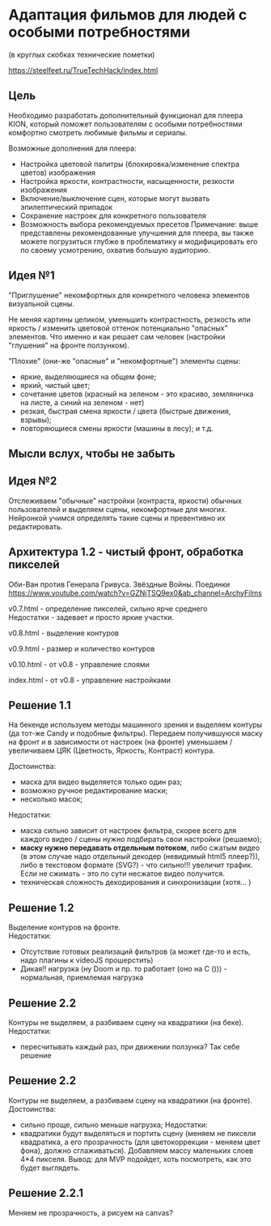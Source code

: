 # Адаптация фильмов для людей с особыми потребностями
(в круглых скобках технические пометки)

https://steelfeet.ru/TrueTechHack/index.html

## Цель
Необходимо разработать дополнительный функционал для плеера KION, который поможет пользователям с особыми потребностями комфортно смотреть любимые фильмы и сериалы.  

Возможные дополнения для плеера:
- Настройка цветовой палитры (блокировка/изменение спектра цветов) изображения
- Настройка яркости, контрастности, насыщенности, резкости изображения
- Включение/выключение сцен, которые могут вызвать эпилептический припадок
- Сохранение настроек для конкретного пользователя
- Возможность выбора рекомендуемых пресетов
Примечание: выше представлены рекомендованные улучшения для плеера, вы также можете погрузиться глубже в проблематику и модифицировать его по своему усмотрению, охватив большую аудиторию.

## Идея №1
"Приглушение" некомфортных для конкретного человека элементов визуальной сцены.

Не меняя картины целиком, уменьшить контрастность, резкость или яркость / изменить цветовой оттенок потенциально "опасных" элементов. Что именно и как решает сам человек (настройки "глушения" на фронте ползунком).  

"Плохие" (они-же "опасные" и "некомфортные") элементы сцены:
- яркие, выделяющиеся на общем фоне;
- яркий, чистый цвет;
- сочетание цветов (красный на зеленом - это красиво, земляничка на листе, а синий на зеленом - нет)
- резкая, быстрая смена яркости / цвета (быстрые движения, взрывы);  
- повторяющиеся смены яркости (машины в лесу);
и т.д.


## Мысли вслух, чтобы не забыть


## Идея №2
Отслеживаем "обычные" настройки (контраста, яркости) обычных пользователей и выделяем сцены, некомфортные для многих. Нейронкой учимся определять такие сцены и превентивно их редактировать.



## Архитектура 1.2 - чистый фронт, обработка пикселей
Оби-Ван против Генерала Гривуса. Звёздные Войны. Поединки
https://www.youtube.com/watch?v=GZNjTSQ9ex0&ab_channel=ArchyFilms

v0.7.html - определение пикселей, сильно ярче среднего  
Недостатки - задевает и просто яркие участки.

v0.8.html - выделение контуров  

v0.9.html - размер и количество контуров

v0.10.html - от v0.8 - управление слоями  

index.html - от v0.8 - управление настройками  


## Решение 1.1
На бекенде используем методы машинного зрения и выделяем контуры (да тот-же Candy и подобные фильтры). Передаем получившуюся маску на фронт и в зависимости от настроек (на фронте) уменьшаем / увеличиваем ЦЯК (Цветность, Яркость, Контраст) контура.

Достоинства: 
- маска для видео выделяется только один раз;
- возможно ручное редактирование маски;
- несколько масок;

Недостатки:  
- маска сильно зависит от настроек фильтра, скорее всего для каждого видео / сцены нужно подбирать свои настройки (решаемо);
- **маску нужно передавать отдельным потоком**, либо сжатым видео (в этом случае надо отдельный декодер (невидимый html5 плеер?)), либо в текстовом формате (SVG?) - что сильно!!! увеличит трафик. Если не сжимать - это по сути несжатое видео получится.
- техническая сложность декодирования и синхронизации (хотя... )

## Решение 1.2
Выделение контуров на фронте.  
Недостатки:  
- Отсутствие готовых реализаций фильтров (а может где-то и есть, надо плагины к videoJS прошерстить)
- Дикая!! нагрузка (ну Doom и пр. то работает (оно на C ())) - нормальная, приемлемая нагрузка

## Решение 2.2
Контуры не выделяем, а разбиваем сцену на квадратики (на беке).
Недостатки:
- пересчитывать каждый раз, при движении ползунка? Так себе решение

## Решение 2.2
Контуры не выделяем, а разбиваем сцену на квадратики (на фронте).
Достоинства:
- сильно проще, сильно меньше нагрузка;
Недостатки:
- квадратики будут выделяться и портить сцену (меняем не пиксели квадратика, а его прозрачность (для цветокоррекции - меняем цвет фона), должно сглаживаться). Добавляем массу маленьких слоев 4*4 пикселя.
Вывод:
для MVP подойдет, хоть посмотреть, как это будет выглядеть.

## Решение 2.2.1
Меняем не прозрачность, а рисуем на canvas?










